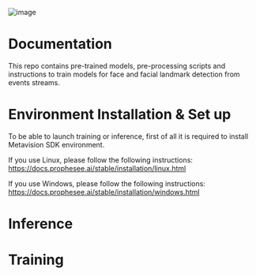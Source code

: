 ![image](https://user-images.githubusercontent.com/5821328/209900479-cf9b2eb2-6e7e-414a-9739-930cc313da23.png)




# Documentation

This repo contains pre-trained models, pre-processing scripts and instructions to train models for face and facial landmark detection from events streams. 

# Environment Installation & Set up
To be able to launch training or inference, first of all it is required to install Metavision SDK environment.

If you use Linux, please follow the following instructions:
https://docs.prophesee.ai/stable/installation/linux.html

If you use Windows, please follow the following instructions:
https://docs.prophesee.ai/stable/installation/windows.html

# Inference

# Training
